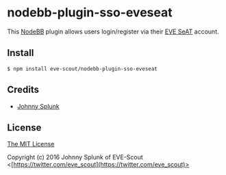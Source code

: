 # nodebb-plugin-sso-eveseat

This [NodeBB](https://nodebb.org/) plugin allows users login/register via their [EVE SeAT](http://eve-seat.github.io/) account.

## Install

    $ npm install eve-scout/nodebb-plugin-sso-eveseat

## Credits

  - [Johnny Splunk](http://github.com/johnnysplunk)

## License

[The MIT License](http://opensource.org/licenses/MIT)

Copyright (c) 2016 Johnny Splunk of EVE-Scout <[https://twitter.com/eve_scout](https://twitter.com/eve_scout)>